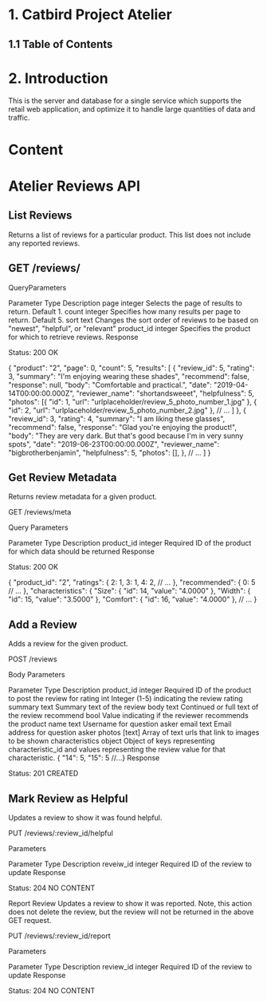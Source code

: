 # 1. Catbird Project Atelier

## 1.1 Table of Contents

# 2. Introduction
This is the server and database for a single service which supports the retail web application, and optimize it to handle large quantities of data and traffic.

# Content

# Atelier Reviews API
## List Reviews
Returns a list of reviews for a particular product. This list does not include any reported reviews.

## GET /reviews/

QueryParameters

Parameter	Type	Description
page	integer	Selects the page of results to return. Default 1.
count	integer	Specifies how many results per page to return. Default 5.
sort	text	Changes the sort order of reviews to be based on "newest", "helpful", or "relevant"
product_id	integer	Specifies the product for which to retrieve reviews.
Response

Status: 200 OK

{
  "product": "2",
  "page": 0,
  "count": 5,
  "results": [
    {
      "review_id": 5,
      "rating": 3,
      "summary": "I'm enjoying wearing these shades",
      "recommend": false,
      "response": null,
      "body": "Comfortable and practical.",
      "date": "2019-04-14T00:00:00.000Z",
      "reviewer_name": "shortandsweeet",
      "helpfulness": 5,
      "photos": [{
          "id": 1,
          "url": "urlplaceholder/review_5_photo_number_1.jpg"
        },
        {
          "id": 2,
          "url": "urlplaceholder/review_5_photo_number_2.jpg"
        },
        // ...
      ]
    },
    {
      "review_id": 3,
      "rating": 4,
      "summary": "I am liking these glasses",
      "recommend": false,
      "response": "Glad you're enjoying the product!",
      "body": "They are very dark. But that's good because I'm in very sunny spots",
      "date": "2019-06-23T00:00:00.000Z",
      "reviewer_name": "bigbrotherbenjamin",
      "helpfulness": 5,
      "photos": [],
    },
    // ...
  ]
}
## Get Review Metadata
Returns review metadata for a given product.

GET /reviews/meta

Query Parameters

Parameter	Type	Description
product_id	integer	Required ID of the product for which data should be returned
Response

Status: 200 OK

{
  "product_id": "2",
  "ratings": {
    2: 1,
    3: 1,
    4: 2,
    // ...
  },
  "recommended": {
    0: 5
    // ...
  },
  "characteristics": {
    "Size": {
      "id": 14,
      "value": "4.0000"
    },
    "Width": {
      "id": 15,
      "value": "3.5000"
    },
    "Comfort": {
      "id": 16,
      "value": "4.0000"
    },
    // ...
}
## Add a Review
Adds a review for the given product.

POST /reviews

Body Parameters

Parameter	Type	Description
product_id	integer	Required ID of the product to post the review for
rating	int	Integer (1-5) indicating the review rating
summary	text	Summary text of the review
body	text	Continued or full text of the review
recommend	bool	Value indicating if the reviewer recommends the product
name	text	Username for question asker
email	text	Email address for question asker
photos	[text]	Array of text urls that link to images to be shown
characteristics	object	Object of keys representing characteristic_id and values representing the review value for that characteristic. { "14": 5, "15": 5 //...}
Response

Status: 201 CREATED

## Mark Review as Helpful
Updates a review to show it was found helpful.

PUT /reviews/:review_id/helpful

Parameters

Parameter	Type	Description
reveiw_id	integer	Required ID of the review to update
Response

Status: 204 NO CONTENT

Report Review
Updates a review to show it was reported. Note, this action does not delete the review, but the review will not be returned in the above GET request.

PUT /reviews/:review_id/report

Parameters

Parameter	Type	Description
review_id	integer	Required ID of the review to update
Response

Status: 204 NO CONTENT